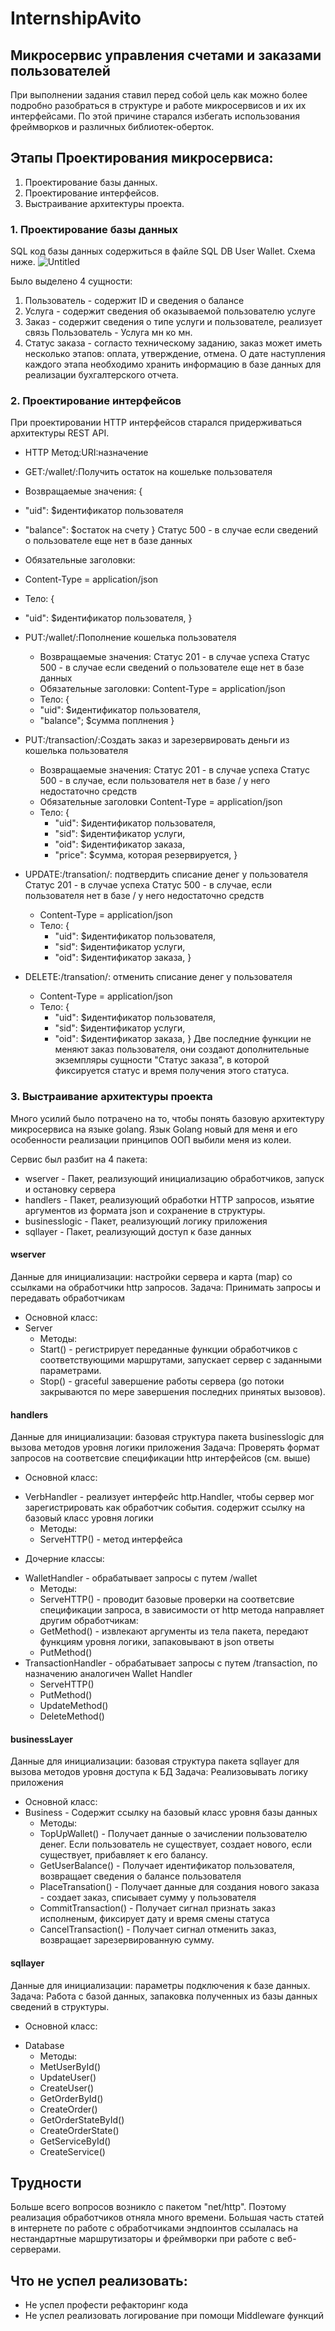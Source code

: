 # InternshipAvito
## Микросервис управления счетами и заказами пользователей

При выполнении задания ставил перед собой цель как можно более подробно разобраться в структуре и работе микросервисов и их их интерфейсами. По этой причине старался избегать использования фреймворков и различных библиотек-оберток. 

## Этапы Проектирования микросервиса:
1. Проектирование базы данных.
2. Проектирование интерфейсов.
3. Выстраивание архитектуры проекта.

### 1. Проектирование базы данных
SQL код базы данных содержиться в файле SQL DB User Wallet.
Схема ниже.
![Untitled](https://user-images.githubusercontent.com/96218277/202832114-82297652-47bb-4471-ad20-338e155be3b4.png)

Было выделено 4 сущности: 
1. Пользователь - содержит ID и сведения о балансе
2. Услуга - содержит сведения об оказываемой пользователю услуге
3. Заказ - содержит сведения о типе услуги и пользователе, реализует связь Пользователь - Услуга мн ко мн.
4. Статус заказа - согласто техническому заданию, заказ может иметь несколько этапов: оплата, утверждение, отмена. О дате наступления каждого этапа необходимо хранить информацию в базе данных для реализации бухгалтерского отчета.

### 2. Проектирование интерфейсов
При проектировании HTTP интерфейсов старался придерживаться архитектуры REST API.
+ HTTP Метод:URI:назначение
+ GET:/wallet/:Получить остаток на кошельке пользователя
+ Возвращаемые значения:
{
 + "uid": $идентификатор пользователя
 + "balance": $остаток на счету
}
Статус 500 - в случае если сведений о пользователе еще нет в базе данных
+ Обязательные заголовки:
+ Content-Type = application/json
+ Тело:
{
 + "uid": $идентификатор пользователя,
}

+ PUT:/wallet/:Пополнение кошелька пользователя
   + Возвращаемые значения:
Cтатус 201 - в случае успеха
Статус 500 - в случае если сведений о пользователе еще нет в базе данных
   + Обязательные заголовки:
Content-Type = application/json
    + Тело:
{
    +  "uid": $идентификатор пользователя,
    +  "balance"; $сумма поплнения
}

+ PUT:/transaction/:Создать заказ и зарезервировать деньги из кошелька пользователя
    + Возвращаемые значения:
Статус 201 - в случае успеха
Статус 500 - в случае, если пользователя нет в базе / у него недостаточно средств
    + Обязательные заголовки
Content-Type = application/json
    + Тело:
{
        + "uid": $идентификатор пользователя,
        + "sid": $идентификатор услуги,
        + "oid": $идентификатор заказа,
        + "price": $cумма, которая резервируется,
}

+ UPDATE:/transation/: подтвердить списание денег у пользователя
Статус 201 - в случае успеха
Статус 500 - в случае, если пользователя нет в базе / у него недостаточно средств
     + Content-Type = application/json
     + Тело:
{
        + "uid": $идентификатор пользователя,
        + "sid": $идентификатор услуги,
        + "oid": $идентификатор заказа,
}

+ DELETE:/transation/: отменить списание денег у пользователя
    + Content-Type = application/json
    + Тело:
{
        + "uid": $идентификатор пользователя,
        + "sid": $идентификатор услуги,
        + "oid": $идентификатор заказа,
}
Две последние функции не меняют заказ пользователя, они создают дополнительные экземпляры сущности "Статус заказа", в которой фиксируется статус и время получения этого статуса.
### 3. Выстраивание архитектуры проекта
Много усилий было потрачено на то, чтобы понять базовую архитектуру микросервиса на языке golang. Язык Golang новый для меня и его особенности реализации принципов ООП выбили меня из колеи. 

Сервис был разбит на 4 пакета:
+ wserver - Пакет, реализующий инициализацию обработчиков, запуск и остановку сервера
+ handlers - Пакет, реализующий обработки HTTP запросов, изьятие аргументов из формата json и сохранение в структуры.
+ businesslogic - Пакет, реализующий логику приложения
+ sqllayer - Пакет, реализующий доступ к базе данных

#### wserver
Данные для инициализации: настройки сервера и карта (map) со ссылками на обработчики http запросов.
Задача: Принимать запросы и передавать обработчикам
+ Основной класс:
+ Server 
    * Методы:
    * Start() - регистрирует переданные функции обработчиков с соответствующими маршрутами, запускает сервер с заданными параметрами.
    * Stop() - graceful завершение работы сервера (go потоки закрываются по мере завершения последних принятых вызовов).

#### handlers
Данные для инициализации: базовая структура пакета businesslogic для вызова методов уровня логики приложения
Задача: Проверять формат запросов на соответсвие спецификации http интерфейсов (см. выше)
+ Основной класс:
- VerbHandler - реализует интерфейс http.Handler, чтобы сервер мог зарегистрировать как обработчик события. содержит ссылку на базовый класс уровня логики
  * Методы:
  * ServeHTTP() - метод интерфейса
+ Дочерние классы:
- WalletHandler - обрабатывает запросы с путем /wallet
  * Методы:
  * ServeHTTP() - проводит базовые проверки на соответсвие спецификации запроса, в зависимости от http метода направляет другим обработчикам:
  * GetMethod() - извлекают аргументы из тела пакета, передают функциям уровня логики, запаковывают в json ответы 
  * PutMethod()
- TransactionHandler - обрабатывает запросы с путем /transaction, по назначению аналогичен Wallet Handler
  * ServeHTTP() 
  * PutMethod()
  * UpdateMethod()
  * DeleteMethod()
  
#### businessLayer
Данные для инициализации: базовая структура пакета sqllayer для вызова методов уровня доступа к БД
Задача: Реализовывать логику приложения
+ Основной класс:
+ Business - Содержит ссылку на базовый класс уровня базы данных
    * Методы:
    * TopUpWallet() - Получает данные о зачислении пользователю денег. Если пользователь не существует, создает нового, если существует, прибавляет к его балансу.
    * GetUserBalance() - Получает идентификатор пользователя, возвращает сведения о балансе пользователя
    * PlaceTransation() - Получает данные для создания нового заказа - создает заказ, списывает сумму у пользователя
    * CommitTransaction() - Получает сигнал признать заказ исполненым, фиксирует дату и время смены статуса
    * CancelTransaction() - Получает сигнал отменить заказ, возвращает зарезервированную сумму.
  


#### sqllayer
Данные для инициализации: параметры подключения к базе данных.
Задача: Работа с базой данных, запаковка полученных из базы данных сведений в структуры.
+ Основной класс: 
- Database
    * Методы: 
    * MetUserById()
    * UpdateUser()
    * CreateUser()
    * GetOrderById()
    * CreateOrder()
    * GetOrderStateById()
    * CreateOrderState()
    * GetServiceById()
    * CreateService()
    
## Трудности
Больше всего вопросов возникло с пакетом "net/http". Поэтому реализация обработчиков отняла много времени. Большая часть статей в интернете по работе с обработчиками эндпоинтов ссылалась на нестандартные маршрутизаторы и фреймворки при работе с веб-серверами.

## Что не успел реализовать:
+ Не успел профести рефакторинг кода
+ Не успел реализовать логирование при помощи Middleware функций
